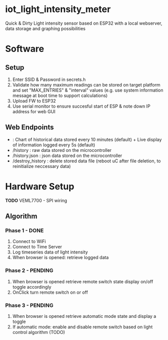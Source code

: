 # iot_light_intensity_meter
Quick & Dirty Light intensity sensor based on ESP32 with a local webserver, data storage and graphing possibilities

# Software
## Setup
1. Enter SSID & Password in secrets.h
2. Validate how many maximum readings can be stored on target platform and set "MAX_ENTRIES" & "interval" values (e.g. use system information message at boot time to support calculations)
3. Upload FW to ESP32
4. Use serial monitor to ensure succesful start of ESP & note down IP address for web GUI

## Web Endpoints
- <ip> : Chart of historical data stored every 10 minutes (default) + Live display of information logged every 5s (default)
- <ip>/history : raw data stored on the microcontroller
- <ip>/history.json : json data stored on the microcontroller
- <ip>/destroy_history : delete stored data file (reboot uC after file deletion, to reinitialize neccessary data)

# Hardware Setup
**TODO**
VEML7700 - SPI wiring

## Algorithm
### Phase 1 - DONE
1. Connect to WiFi
2. Connect to Time Server
3. Log timeseries data of light intensity
4. When browser is opened: retrieve logged data
### Phase 2 - PENDING
1. When browser is opened retrieve remote switch state display on/off toggle accordingly
2. OnClick turn remote switch on or off
### Phase 3 - PENDING
1. When browser is opened retrieve automatic mode state and display a toggle
2. If automatic mode: enable and disable remote switch based on light control algorithm (TODO)